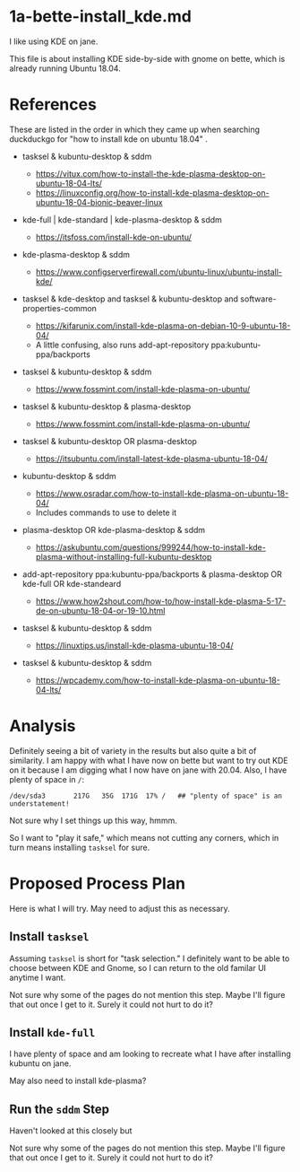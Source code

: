 
# 1a-bette-install_kde.md

I like using KDE on jane.

This file is about installing KDE side-by-side with gnome on bette, which is already running Ubuntu 18.04.

# References

These are listed in the order in which they came up when searching duckduckgo for "how to install kde on ubuntu 18.04" .

- tasksel & kubuntu-desktop & sddm
  - https://vitux.com/how-to-install-the-kde-plasma-desktop-on-ubuntu-18-04-lts/
  - https://linuxconfig.org/how-to-install-kde-plasma-desktop-on-ubuntu-18-04-bionic-beaver-linux

- kde-full | kde-standard | kde-plasma-desktop & sddm
  - https://itsfoss.com/install-kde-on-ubuntu/

- kde-plasma-desktop & sddm
  - https://www.configserverfirewall.com/ubuntu-linux/ubuntu-install-kde/

- tasksel & kde-desktop and tasksel & kubuntu-desktop and software-properties-common
  - https://kifarunix.com/install-kde-plasma-on-debian-10-9-ubuntu-18-04/
  - A little confusing, also runs add-apt-repository ppa:kubuntu-ppa/backports

- tasksel & kubuntu-desktop & sddm
  - https://www.fossmint.com/install-kde-plasma-on-ubuntu/

- tasksel & kubuntu-desktop & plasma-desktop
  - https://www.fossmint.com/install-kde-plasma-on-ubuntu/

- tasksel & kubuntu-desktop OR plasma-desktop
  - https://itsubuntu.com/install-latest-kde-plasma-ubuntu-18-04/

- kubuntu-desktop & sddm
  - https://www.osradar.com/how-to-install-kde-plasma-on-ubuntu-18-04/
  - Includes commands to use to delete it

- plasma-desktop OR kde-plasma-desktop & sddm
  - https://askubuntu.com/questions/999244/how-to-install-kde-plasma-without-installing-full-kubuntu-desktop

- add-apt-repository ppa:kubuntu-ppa/backports & plasma-desktop OR kde-full OR kde-standeard
  - https://www.how2shout.com/how-to/how-install-kde-plasma-5-17-de-on-ubuntu-18-04-or-19-10.html

- tasksel & kubuntu-desktop & sddm
  - https://linuxtips.us/install-kde-plasma-ubuntu-18-04/

- tasksel & kubuntu-desktop & sddm
  - https://wpcademy.com/how-to-install-kde-plasma-on-ubuntu-18-04-lts/

# Analysis

Definitely seeing a bit of variety in the results but also quite a bit of similarity.
I am happy with what I have now on bette but want to try out KDE on it because I am digging what I now have on jane with 20.04.
Also, I have plenty of space in `/`:

```
/dev/sda3       217G   35G  171G  17% /   ## "plenty of space" is an understatement!
```

Not sure why I set things up this way, hmmm.

So I want to "play it safe," which means not cutting any corners, which in turn means installing `tasksel` for sure.

# Proposed Process Plan

Here is what I will try.  May need to adjust this as necessary.

## Install `tasksel`

Assuming `tasksel` is short for "task selection."
I definitely want to be able to choose between KDE and Gnome, so I can return to the old familar UI anytime I want.

Not sure why some of the pages do not mention this step.
Maybe I'll figure that out once I get to it.
Surely it could not hurt to do it?

## Install `kde-full`

I have plenty of space and am looking to recreate what I have after installing kubuntu on jane.

May also need to install kde-plasma?

## Run the `sddm` Step

Haven't looked at this closely but

Not sure why some of the pages do not mention this step.
Maybe I'll figure that out once I get to it.
Surely it could not hurt to do it?

